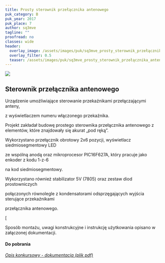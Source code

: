```yaml
---
title: Prosty sterownik przełącznika antenowego
puk_category: B
puk_year: 2017
puk_place: 7
author: sq3mve
tagline: ""
proofread: no
classes: wide
header:
  overlay_image: /assets/images/puk/sq3mve_prosty_sterownik_przełącznika_antenowego.jpg
  overlay_filter: 0.5
  teaser: /assets/images/puk/sq3mve_prosty_sterownik_przełącznika_antenowego.jpg
---
```






 



![](assets/data/img/projects/2017-7-0.jpg) 



Sterownik przełącznika antenowego
---------------------------------





 Urządzenie umożliwiające sterowanie przekaźnikami przełączającymi anteny,

 z wyświetlaczem numeru włączonego przekaźnika.






 Projekt zakładał budowę prostego sterownika przełącznika antenowego z elementów, które znajdowały się akurat „pod ręką”.

Wykorzystano przełącznik obrotowy 2x6 pozycji, wyświetlacz siedmiosegmentowy LED

ze wspólną anodą oraz mikroprocesor PIC16F627A, który pracuje jako enkoder z kodu 1-z-6

na kod siedmiosegmentowy.

Wykorzystano również stabilizator 5V (7805) oraz zestaw diod prostowniczych

połączonych równolegle z kondensatorami odsprzęgających wyjścia sterujące przekaźnikami

przełącznika antenowego.

[




 Sposób montażu, uwagi konstrukcyjne i instrukcję użytkowania opisano w załączonej dokumentacji.





#### Do pobrania

###### [Opis konkursowy - dokumentacja (plik pdf)](assets/data/download/SP3MVE_Sterownik-przelacznika-antenowego.pdf)










 


